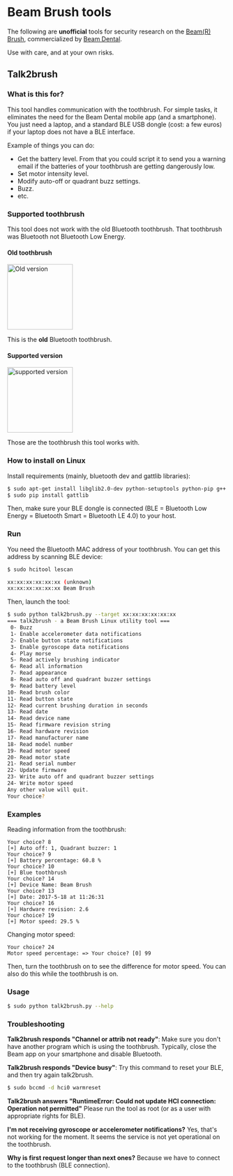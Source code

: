 # Beam Brush tools

The following are **unofficial** tools for security research on the [Beam(R) Brush](http://beam.dental/tech), commercialized by [Beam Dental](http://beam.dental/).

Use with care, and at your own risks.

## Talk2brush

### What is this for?
This tool handles communication with the toothbrush.
For simple tasks, it eliminates the need for the Beam Dental mobile app (and a smartphone).
You just need a laptop, and a standard BLE USB dongle (cost: a few euros) if your laptop does not have a BLE interface.

Example of things you can do:

- Get the battery level. From that you could script it to send you a warning email if the batteries of your toothbrush are getting dangerously low.
- Set motor intensity level.
- Modify auto-off or quadrant buzz settings.
- Buzz.
- etc.

### Supported toothbrush

This tool does not work with the old Bluetooth toothbrush. That toothbrush was Bluetooth not Bluetooth Low Energy.

#### Old toothbrush

<img src="http://www.foerderland.de/uploads/pics/brush-l_8161.jpg" alt="Old version" style="width: 150px;"/>

This is the **old** Bluetooth toothbrush.

#### Supported version

<img src="https://www.bbva.com/en/data/8663112016/beam-toothbrush-1920x0-c-f.jpg" alt="supported version" style="width: 150px;" />

Those are the toothbrush this tool works with.

### How to install on Linux

Install requirements (mainly, bluetooth dev and gattlib libraries):

```bash
$ sudo apt-get install libglib2.0-dev python-setuptools python-pip g++ libbluetooth-dev libboost-python-dev libboost-thread-dev
$ sudo pip install gattlib
```

Then, make sure your BLE dongle is connected (BLE = Bluetooth Low Energy = Bluetooth Smart = Bluetooth LE 4.0) to your host.

### Run

You need the Bluetooth MAC address of your toothbrush.
You can get this address by scanning BLE device:

```bash
$ sudo hcitool lescan

xx:xx:xx:xx:xx:xx (unknown)
xx:xx:xx:xx:xx:xx Beam Brush
```

Then, launch the tool:

```bash
$ sudo python talk2brush.py --target xx:xx:xx:xx:xx:xx
=== talk2brush - a Beam Brush Linux utility tool ===
 0- Buzz
 1- Enable accelerometer data notifications
 2- Enable button state notifications
 3- Enable gyroscope data notifications
 4- Play morse
 5- Read actively brushing indicator
 6- Read all information
 7- Read appearance
 8- Read auto off and quadrant buzzer settings
 9- Read battery level
10- Read brush color
11- Read button state
12- Read current brushing duration in seconds
13- Read date
14- Read device name
15- Read firmware revision string
16- Read hardware revision
17- Read manufacturer name
18- Read model number
19- Read motor speed
20- Read motor state
21- Read serial number
22- Update firmware
23- Write auto off and quadrant buzzer settings
24- Write motor speed
Any other value will quit.
Your choice? 
```

### Examples

Reading information from the toothbrush:

```
Your choice? 8
[+] Auto off: 1, Quadrant buzzer: 1
Your choice? 9
[+] Battery percentage: 60.8 %
Your choice? 10
[+] Blue toothbrush
Your choice? 14
[+] Device Name: Beam Brush
Your choice? 13
[+] Date: 2017-5-18 at 11:26:31
Your choice? 16
[+] Hardware revision: 2.6
Your choice? 19
[+] Motor speed: 29.5 %
```

Changing motor speed:
```
Your choice? 24
Motor speed percentage: => Your choice? [0] 99
```
Then, turn the toothbrush on to see the difference for motor speed.
You can also do this while the toothbrush is on.




### Usage

```bash
$ sudo python talk2brush.py --help
```


### Troubleshooting

**Talk2brush responds "Channel or attrib not ready"**:
Make sure you don't have another program which is using the toothbrush.
Typically, close the Beam app on your smartphone and disable Bluetooth.

**Talk2brush responds "Device busy"**:
Try this command to reset your BLE, and then try again talk2brush.

```bash
$ sudo bccmd -d hci0 warmreset
```

**Talk2brush answers "RuntimeError: Could not update HCI connection: Operation not permitted"**
Please run the tool as root (or as a user with appropriate rights for BLE).


**I'm not receiving gyroscope or accelerometer notifications?**
Yes, that's not working for the moment. It seems the service is not yet operational on the toothbrush.


**Why is first request longer than next ones?**
Because we have to connect to the toothbrush (BLE connection).




